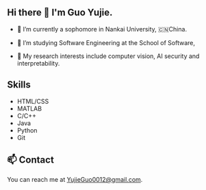 ## Hi there 👋 I'm Guo Yujie.

- :school: I’m currently a sophomore in Nankai University, :cn:China.
- 🌱 I’m studying Software Engineering at the School of Software, 

- 🔭 My research interests include computer vision, AI security and interpretability.

## Skills

- HTML/CSS
- MATLAB
- C/C++
- Java
- Python
- Git

## 📫 Contact

You can reach me at YujieGuo0012@gmail.com.

<!--
**Yujie-G/Yujie-G** is a ✨ _special_ ✨ repository because its `README.md` (this file) appears on your GitHub profile.

Here are some ideas to get you started:

-  I’m currently working on ...
-  I’m currently learning ...
- 👯 I’m looking to collaborate on ...
- 🤔 I’m looking for help with ...
- 💬 Ask me about ...
- 📫 How to reach me: ...
- 😄 Pronouns: ...
- ⚡ Fun fact: ...
-->
